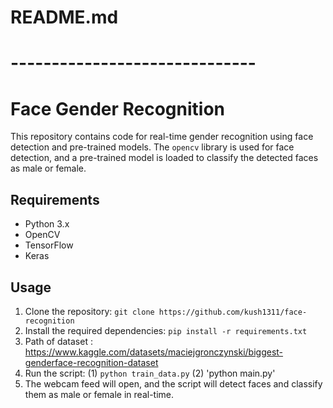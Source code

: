 # README.md
# ------------------------------
# Face Gender Recognition

This repository contains code for real-time gender recognition using face detection and pre-trained models. The `opencv` library is used for face detection, and a pre-trained model is loaded to classify the detected faces as male or female.

## Requirements
- Python 3.x
- OpenCV
- TensorFlow
- Keras

## Usage
1. Clone the repository: `git clone https://github.com/kush1311/face-recognition`
2. Install the required dependencies: `pip install -r requirements.txt`
3. Path of dataset : https://www.kaggle.com/datasets/maciejgronczynski/biggest-genderface-recognition-dataset
4. Run the script: (1) `python train_data.py` (2) 'python main.py'
5. The webcam feed will open, and the script will detect faces and classify them as male or female in real-time.
